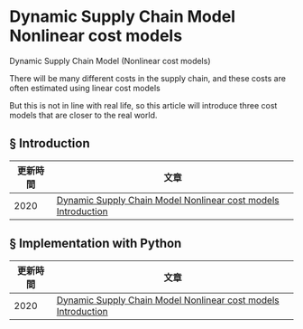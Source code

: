 # Dynamic Supply Chain Model Nonlinear cost models
Dynamic Supply Chain Model (Nonlinear cost models)

There will be many different costs in the supply chain, and these costs are often estimated using linear cost models  

But this is not in line with real life, so this article will introduce three cost models that are closer to the real world.

## § Introduction
|更新時間|文章|
|---|---|
|2020|[Dynamic Supply Chain Model Nonlinear cost models Introduction](https://github.com/wutsungyu/Dynamic-Supply-Chain-Model-Nonlinear-cost-models/blob/master/Dynamic%20Supply%20Chain%20Model%20Nonlinear%20cost%20models%20intro.md)|


## § Implementation with Python

|更新時間|文章|
|---|---|
|2020|[Dynamic Supply Chain Model Nonlinear cost models Introduction](https://github.com/wutsungyu/Dynamic-Supply-Chain-Model-Nonlinear-cost-models/tree/master/Eexample)|






